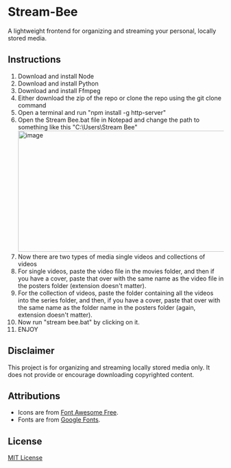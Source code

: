 # Stream-Bee
A lightweight frontend for organizing and streaming your personal, locally stored media.


## Instructions
1. Download and install Node
2. Download and install Python
3. Download and install Ffmpeg
4. Either download the zip of the repo or clone the repo using the git clone command
5. Open a terminal and run "npm install -g http-server"
6. Open the Stream Bee.bat file in Notepad and change the path to something like this "C:\Users\Stream Bee"
   <img width="873" height="283" alt="image" src="https://github.com/user-attachments/assets/adece48e-9091-49bb-8ea8-740d8adefc48" />
7. Now there are two types of media single videos and collections of videos
8. For single videos, paste the video file in the movies folder, and then if you have a cover, paste that over with the same name as the video file in the posters folder (extension doesn't matter).
9. For the collection of videos, paste the folder containing all the videos into the series folder, and then, if you have a cover, paste that over with the same name as the folder name in the posters folder (again, extension doesn't matter).
10. Now run "stream bee.bat" by clicking on it.
11. ENJOY

## Disclaimer
This project is for organizing and streaming locally stored media only. It does not provide or encourage downloading copyrighted content.

## Attributions
- Icons are from [Font Awesome Free](https://fontawesome.com).
- Fonts are from [Google Fonts](https://fonts.google.com/).

## License
[MIT License](LICENSE)
